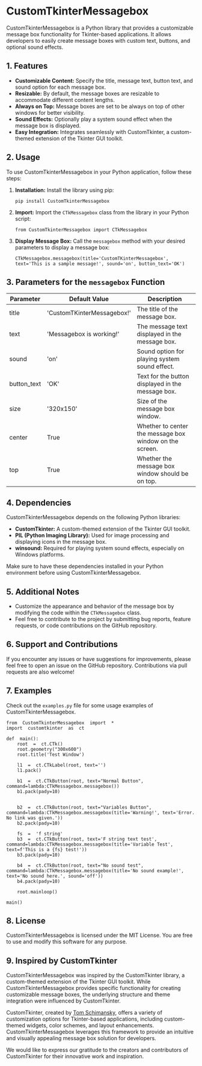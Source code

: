 
# CustomTkinterMessagebox

CustomTkinterMessagebox is a Python library that provides a customizable message box functionality for Tkinter-based applications. It allows developers to easily create message boxes with custom text, buttons, and optional sound effects.

## 1. Features

-   **Customizable Content:** Specify the title, message text, button text, and sound option for each message box.
-   **Resizable:** By default, the message boxes are resizable to accommodate different content lengths.
-   **Always on Top:** Message boxes are set to be always on top of other windows for better visibility.
-   **Sound Effects:** Optionally play a system sound effect when the message box is displayed.
-   **Easy Integration:** Integrates seamlessly with CustomTkinter, a custom-themed extension of the Tkinter GUI toolkit.

## 2.  Usage

To use CustomTkinterMessagebox in your Python application, follow these steps:

1.  **Installation:** Install the library using pip:
   
    `pip install CustomTkinterMessagebox` 
    
2.  **Import:** Import the `CTkMessagebox` class from the library in your Python script:
    
    `from CustomTkinterMessagebox import CTkMessagebox` 
    
3.  **Display Message Box:** Call the `messagebox` method with your desired parameters to display a message box:
 
    `CTkMessagebox.messagebox(title='CustomTKinterMessagebox', text='This is a sample message!', sound='on', button_text='OK')` 

## 3. Parameters for the `messagebox` Function
| Parameter    | Default Value           | Description                                             |
|--------------|-------------------------|---------------------------------------------------------|
| title        | 'CustomTKinterMessagebox!' | The title of the message box.                         |
| text         | 'Messagebox is working!'  | The message text displayed in the message box.        |
| sound        | 'on'                        | Sound option for playing system sound effect.         |
| button_text  | 'OK'                        | Text for the button displayed in the message box.     |
| size         | '320x150'                   | Size of the message box window.                       |
| center       | True                        | Whether to center the message box window on the screen.|
| top          | True                        | Whether the message box window should be on top.      |
## 4. Dependencies

CustomTkinterMessagebox depends on the following Python libraries:

-   **CustomTkinter:** A custom-themed extension of the Tkinter GUI toolkit.
-   **PIL (Python Imaging Library):** Used for image processing and displaying icons in the message box.
-   **winsound:** Required for playing system sound effects, especially on Windows platforms.

Make sure to have these dependencies installed in your Python environment before using CustomTkinterMessagebox.

## 5. Additional Notes

-   Customize the appearance and behavior of the message box by modifying the code within the `CTkMessagebox` class.
-   Feel free to contribute to the project by submitting bug reports, feature requests, or code contributions on the GitHub repository.

## 6. Support and Contributions

If you encounter any issues or have suggestions for improvements, please feel free to open an issue on the GitHub repository. Contributions via pull requests are also welcome!

## 7. Examples

Check out the `examples.py` file for some usage examples of CustomTkinterMessagebox.

    from  CustomTkinterMessagebox  import  *
    import  customtkinter  as  ct
    
    def  main():
	    root  =  ct.CTk()
	    root.geometry("300x600")
	    root.title('Test Window')
	    
	    l1  =  ct.CTkLabel(root, text='')
	    l1.pack()
	    
	    b1  =  ct.CTkButton(root, text="Normal Button", command=lambda:CTkMessagebox.messagebox())
	    b1.pack(pady=10)
    

	    b2  =  ct.CTkButton(root, text="Variables Button", command=lambda:CTkMessagebox.messagebox(title='Warning!', text='Error. No link was given.'))
	    b2.pack(pady=10)

	    fs  =  'f string'    
	    b3  =  ct.CTkButton(root, text='F string text test', command=lambda:CTkMessagebox.messagebox(title='Variable Test', text=f'This is a {fs} test!'))
	    b3.pack(pady=10)

	    b4  =  ct.CTkButton(root, text="No sound test", command=lambda:CTkMessagebox.messagebox(title='No sound example!', text='No sound here.', sound='off'))
	    b4.pack(pady=10)
    
	    root.mainloop()
    
    main()

## 8. License

CustomTkinterMessagebox is licensed under the MIT License. You are free to use and modify this software for any purpose.

## 9. Inspired by CustomTkinter

CustomTkinterMessagebox was inspired by the CustomTkinter library, a custom-themed extension of the Tkinter GUI toolkit. While CustomTkinterMessagebox provides specific functionality for creating customizable message boxes, the underlying structure and theme integration were influenced by CustomTkinter.

CustomTkinter, created by [Tom Schimansky](https://github.com/TomSchimansky), offers a variety of customization options for Tkinter-based applications, including custom-themed widgets, color schemes, and layout enhancements. CustomTkinterMessagebox leverages this framework to provide an intuitive and visually appealing message box solution for developers.

We would like to express our gratitude to the creators and contributors of CustomTkinter for their innovative work and inspiration.